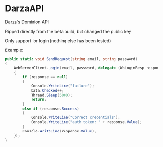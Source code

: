 # DarzaAPI
Darza's Dominion API

Ripped directly from the beta build, but changed the public key

Only support for login (nothing else has been tested)

Example:
```cs
public static void SendRequest(string email, string password)
{
	WebServerClient.Login(email, password, delegate (WbLoginResp response)
	{
		if (response == null)
		{
			Console.WriteLine("failure");
			Data.Checked++;
			Thread.Sleep(5000);
			return;
		}
		else if (response.Success)
		{
			Console.WriteLine("Correct credentials");
			Console.WriteLine("auth token: " + response.Value);
		}
		Console.WriteLine(response.Value);
	});
}
```
